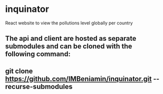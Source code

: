 # inquinator
React website to view the pollutions level globally per country

## The api and client are hosted as separate submodules and can be cloned with the following command:
## git clone https://github.com/IMBeniamin/inquinator.git --recurse-submodules
